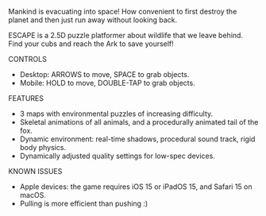 Mankind is evacuating into space! How convenient to first destroy the planet and then just run away without looking back.

ESCAPE is a 2.5D puzzle platformer about wildlife that we leave behind. Find your cubs and reach the Ark to save yourself!

CONTROLS

- Desktop: ARROWS to move, SPACE to grab objects.
- Mobile: HOLD to move, DOUBLE-TAP to grab objects.

FEATURES

- 3 maps with environmental puzzles of increasing difficulty.
- Skeletal animations of all animals, and a procedurally animated tail of the fox.
- Dynamic environment: real-time shadows, procedural sound track, rigid body physics.
- Dynamically adjusted quality settings for low-spec devices.

KNOWN ISSUES

- Apple devices: the game requires iOS 15 or iPadOS 15, and Safari 15 on macOS.
- Pulling is more efficient than pushing :)